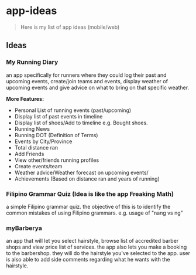 # app-ideas

> Here is my list of app ideas (mobile/web)




## Ideas

### My Running Diary

an app specifically for runners where they could log their past and upcoming events, create/join teams and events, display weather of upcoming events and give advice on what to bring on that specific weather. 

**More Features:**

* Personal List of running events (past/upcoming)
* Display list of past events in timeline
* Display list of shoes/Add to timeline e.g. Bought shoes.
* Running News
* Running DOT (Definition of Terms)
* Events by City/Province
* Total distance ran
* Add Friends
* View other/friends running profiles
* Create events/team
* Weather advice/Weather forecast on upcoming events/
* Achievements (Based on distance ran and years of running)

### Filipino Grammar Quiz (Idea is like the app Freaking Math)

a simple Filipino grammar quiz. the objective of this is to identify the common mistakes of using Filipino grammars. e.g. usage of "nang vs ng"

### myBarberya

an app that will let you select hairstyle, browse list of accredited barber shops and view price list of services. the app also lets you make a booking to the barbershop. they will do the hairstyle you've selected to the app. user is also able to add side comments regarding what he wants with the hairstyle.




